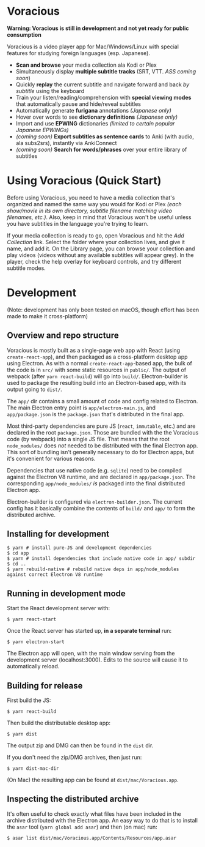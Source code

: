 # Voracious

**Warning: Voracious is still in development and not yet ready for public consumption**

Voracious is a video player app for Mac/Windows/Linux with special features for studying foreign languages (esp. Japanese). 

- **Scan and browse** your media collection ala Kodi or Plex
- Simultaneously display **multiple subtitle tracks** (SRT, VTT. _ASS coming soon_)
- Quickly **replay** the current subtitle and navigate forward and back *by subtitle* using the keyboard
- Train your listen/reading/comprehension with **special viewing modes** that automatically pause and hide/reveal subtitles
- Automatically generate **furigana** annotations _(Japanese only)_
- Hover over words to see **dictionary definitions** _(Japanese only)_
- Import and use **EPWING** dictionaries _(limited to certain popular Japanese EPWINGs)_
- _(coming soon)_ **Export subtitles as sentence cards** to Anki (with audio, ala subs2srs), instantly via AnkiConnect
- _(coming soon)_ **Search for words/phrases** over your entire library of subtitles

# Using Voracious (Quick Start)

Before using Voracious, you need to have a media collection that's organized and named the same way you would for Kodi or Plex _(each show/movie in its own directory, subtitle filename matching video filenames, etc.)_. Also, keep in mind that Voracious won't be useful unless you have subtitles in the language you're trying to learn.

If your media collection is ready to go, open Voracious and hit the *Add Collection* link. Select the folder where your collection lives, and give it name, and add it. On the Library page, you can browse your collection and play videos (videos without any available subtitles will appear grey). In the player, check the help overlay for keyboard controls, and try different subtitle modes.

# Development

(Note: development has only been tested on macOS, though effort has been made to make it cross-platform)

## Overview and repo structure

Voracious is mostly built as a single-page web app with React (using `create-react-app`), and then packaged as a cross-platform desktop app using Electron. As with a normal `create-react-app`-based app, the bulk of the code is in `src/` with some static resources in `public/`. The output of webpack (after `yarn react-build`) will go into `build/`. Electron-builder is used to package the resulting build into an Electron-based app, with its output going to `dist/`.

The `app/` dir contains a small amount of code and config related to Electron. The main Electron entry point is `app/electron-main.js`, and `app/package.json` is the `package.json` that's distributed in the final app.

Most third-party dependencies are pure JS (`react`, `immutable`, etc.) and are declared in the root `package.json`. Those are bundled with the the Voracious code (by webpack) into a single JS file. That means that the root `node_modules/` does _not_ needed to be distributed with the final Electron app. This sort of bundling isn't generally necessary to do for Electron apps, but it's convenient for various reasons.

Dependencies that use native code (e.g. `sqlite`) need to be compiled against the Electron V8 runtime, and are declared in `app/package.json`. The corresponding `app/node_modules/` _is_ packaged into the final distributed Electron app.

Electron-builder is configured via `electron-builder.json`. The current config has it basically combine the contents of `build/` and `app/` to form the distributed archive.

## Installing for development

```
$ yarn # install pure-JS and development dependencies
$ cd app
$ yarn # install dependencies that include native code in app/ subdir
$ cd ..
$ yarn rebuild-native # rebuild native deps in app/node_modules against correct Electron V8 runtime
```

## Running in development mode

Start the React development server with:
```
$ yarn react-start
```

Once the React server has started up, **in a separate terminal** run:
```
$ yarn electron-start
```

The Electron app will open, with the main window serving from the development server (localhost:3000). Edits to the source will cause it to automatically reload.

## Building for release

First build the JS:
```
$ yarn react-build
```

Then build the distributable desktop app:
```
$ yarn dist
```

The output zip and DMG can then be found in the `dist` dir.

If you don't need the zip/DMG archives, then just run:

```
$ yarn dist-mac-dir
```

(On Mac) the resulting app can be found at `dist/mac/Voracious.app`.

## Inspecting the distributed archive

It's often useful to check exactly what files have been included in the archive distributed with the Electron app. An easy way to do that is to install the `asar` tool (`yarn global add asar`) and then (on mac) run:

```$ asar list dist/mac/Voracious.app/Contents/Resources/app.asar```
